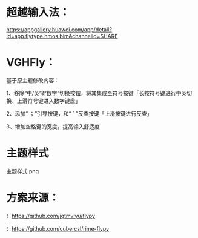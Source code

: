 # 超越输入法：

https://appgallery.huawei.com/app/detail?id=app.flytype.hmos.bim&channelId=SHARE

# VGHFly：

基于原主题修改内容：

1、移除“中/英”&“数字”切换按钮，将其集成至符号按键「长按符号键进行中英切换、上滑符号键进入数字键盘」

2、添加“ ；”引导按键，和“ ` ”反查按键「上滑按键进行反查」

3、增加空格键的宽度，提高输入舒适度

# 主题样式

主题样式.png

# 方案来源：
〉https://github.com/jqtmviyu/flypy

〉https://github.com/cubercsl/rime-flypy

